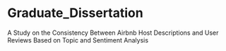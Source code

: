 # Graduate_Dissertation
A Study on the Consistency Between Airbnb Host Descriptions and User Reviews Based on Topic and Sentiment Analysis
